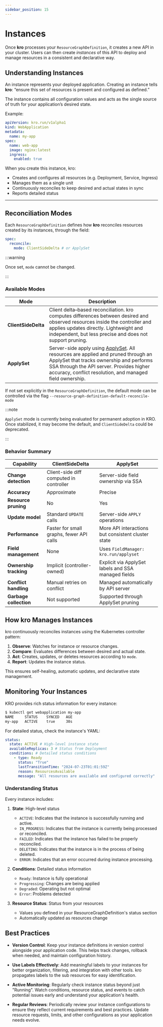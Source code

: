 ```yaml
---
sidebar_position: 15
---
```


# Instances

Once **kro** processes your `ResourceGraphDefinition`, it creates a new API in your cluster.
Users can then create *instances* of this API to deploy and manage resources in a consistent and declarative way.

## Understanding Instances

An instance represents your deployed application.
Creating an instance tells **kro**: “ensure this set of resources is present and configured as defined.”

The instance contains all configuration values and acts as the single source of truth for your application’s desired state.

Example:

```yaml
apiVersion: kro.run/v1alpha1
kind: WebApplication
metadata:
  name: my-app
spec:
  name: web-app
  image: nginx:latest
  ingress:
    enabled: true
```

When you create this instance, kro:

* Creates and configures all resources (e.g. Deployment, Service, Ingress)
* Manages them as a single unit
* Continuously reconciles to keep desired and actual states in sync
* Reports detailed status

---

## Reconciliation Modes

Each `ResourceGraphDefinition` defines how **kro** reconciles resources created by its instances, through the field:

```yaml
spec:
  reconcile:
    mode: ClientSideDelta # or ApplySet
```

:::warning

Once set, `mode` cannot be changed.

:::

### Available Modes

| Mode                               | Description                                                                                                                                                                                                                                                                                                                           |
|------------------------------------|---------------------------------------------------------------------------------------------------------------------------------------------------------------------------------------------------------------------------------------------------------------------------------------------------------------------------------------|
| **ClientSideDelta**                | Client delta–based reconciliation. kro computes differences between desired and observed resources inside the controller and applies updates directly. Lightweight and independent, but less precise and does not support pruning.                                                                                                    |
| **ApplySet**                       | Server-side apply using [ApplySet](https://github.com/kubernetes/enhancements/tree/master/keps/sig-cli/3659-kubectl-apply-prune). All resources are applied and pruned through an ApplySet that tracks ownership and performs SSA through the API server. Provides higher accuracy, conflict resolution, and managed field ownership. |

If not set explicitly in the `ResourceGraphDefinition`, the default mode can be controlled via the flag `--resource-graph-definition-default-reconcile-mode`

:::note

`ApplySet` mode is currently being evaluated for permanent adoption in KRO. Once stabilized, it may become the default, and `ClientSideDelta` could be deprecated.

:::


### Behavior Summary

| Capability               | ClientSideDelta                          | ApplySet                                            |
|--------------------------|------------------------------------------|-----------------------------------------------------|
| **Change detection**     | Client-side diff computed in controller  | Server-side field ownership via SSA                 |
| **Accuracy**             | Approximate                              | Precise                                             |
| **Resource pruning**     | No                                       | Yes                                                 |
| **Update model**         | Standard `UPDATE` calls                  | Server-side `APPLY` operations                      |
| **Performance**          | Faster for small graphs, fewer API calls | More API interactions but consistent cluster state  |
| **Field management**     | None                                     | Uses `FieldManager: kro.run/applyset`               |
| **Ownership tracking**   | Implicit (controller-owned)              | Explicit via ApplySet labels and SSA managed fields |
| **Conflict handling**    | Manual retries on conflict               | Managed automatically by API server                 |
| **Garbage collection**   | Not supported                            | Supported through ApplySet pruning                  |


## How kro Manages Instances

kro continuously reconciles instances using the Kubernetes controller pattern:

1. **Observe**: Watches for instance or resource changes.
2. **Compare**: Evaluates differences between desired and actual state.
3. **Act**: Creates, updates, or deletes resources according to `mode`.
4. **Report**: Updates the instance status.

This ensures self-healing, automatic updates, and declarative state management.


## Monitoring Your Instances

KRO provides rich status information for every instance:

```bash
$ kubectl get webapplication my-app
NAME     STATUS    SYNCED   AGE
my-app   ACTIVE    true     30s
```

For detailed status, check the instance's YAML:

```yaml
status:
  state: ACTIVE # High-level instance state
  availableReplicas: 3 # Status from Deployment
  conditions: # Detailed status conditions
    - type: Ready
      status: "True"
      lastTransitionTime: "2024-07-23T01:01:59Z"
      reason: ResourcesAvailable
      message: "All resources are available and configured correctly"
```

### Understanding Status

Every instance includes:

1. **State**: High-level status

   - `ACTIVE`: Indicates that the instance is successfully running and active.
   - `IN_PROGRESS`: Indicates that the instance is currently being processed or reconciled.
   - `FAILED`: Indicates that the instance has failed to be properly reconciled.
   - `DELETING`: Indicates that the instance is in the process of being deleted.
   - `ERROR`: Indicates that an error occurred during instance processing.

2. **Conditions**: Detailed status information

   - `Ready`: Instance is fully operational
   - `Progressing`: Changes are being applied
   - `Degraded`: Operating but not optimal
   - `Error`: Problems detected

3. **Resource Status**: Status from your resources
   - Values you defined in your ResourceGraphDefinition's status section
   - Automatically updated as resources change

## Best Practices

- **Version Control**: Keep your instance definitions in version control
  alongside your application code. This helps track changes, rollback when
  needed, and maintain configuration history.

- **Use Labels Effectively**: Add meaningful labels to your instances for better
  organization, filtering, and integration with other tools. kro propagates
  labels to the sub resources for easy identification.

- **Active Monitoring**: Regularly check instance status beyond just "Running".
  Watch conditions, resource status, and events to catch potential issues early
  and understand your application's health.

- **Regular Reviews**: Periodically review your instance configurations to
  ensure they reflect current requirements and best practices. Update resource
  requests, limits, and other configurations as your application needs evolve.
